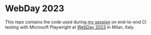 # WebDay 2023

This repo contains the code used during [my session][1] on end-to-end CI testing with Microsoft Playwright at [WebDay
2023][2] in Milan, Italy.

[1]: https://www.webdayconf.it/e/sessione/3155/End-to-end-testing-continuo-e-affidabile-con-Playwright-e-CI
[2]: https://www.webdayconf.it/
